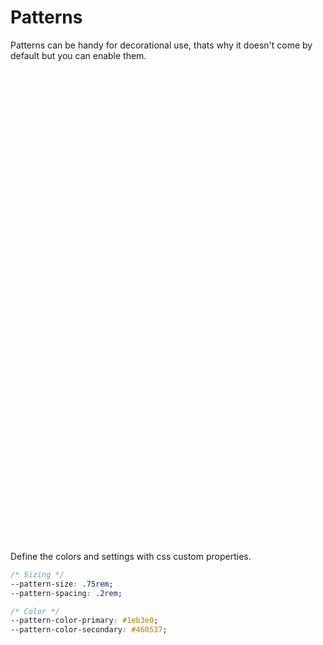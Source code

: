 # Patterns

Patterns can be handy for decorational use, thats why it doesn't come by default but you can enable them. 
<div class="patterns">
	<div class="pattern-1 pattern-checkered"></div>
	<div class="pattern-2 pattern-cubes"></div>
	<div class="pattern-3 pattern-dots"></div>
	<div class="pattern-4 pattern-houndstooth"></div>
	<div class="pattern-4 pattern-lines"></div>
	<div class="pattern-4 pattern-zigzag"></div>
</div>

Define the colors and settings with css custom properties. 
``` css
/* Sizing */
--pattern-size: .75rem;
--pattern-spacing: .2rem;

/* Color */
--pattern-color-primary: #1eb3e0;
--pattern-color-secondary: #460537;
```

<style lang="scss">
.patterns{
	display: grid;   
	grid-template-columns: 50% 50%;
	--pattern-color-primary: #1eb3e0;
	--pattern-color-secondary: #460537;
}
.pattern-1{
	--pattern-size: .75rem;
	--pattern-spacing: .2rem;
}

div[class^="pattern-"] {
	width: 100%; height: 0; padding-bottom: 100%; 
}
</style>